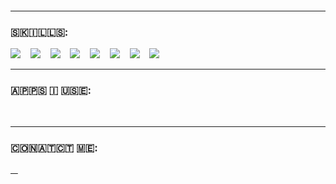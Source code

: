 <!--<h1 align="center">->ＷＡＮＮＡＢＥ  ＤＥＶＥＬＯＰＥＲ<-</h1>-->


<p>
    <img src="https://komarev.com/ghpvc/?username=jxxt" alt="">
</p>
<hr>
<h3>🇸‌🇰‌🇮‌🇱‌🇱‌🇸‌:</h3>
<p>
    <!-- <img src="https://img.shields.io/badge/-C-333C43?logo=c&logoColor=#A8B9CC&style=flat"/>&nbsp;&nbsp;&nbsp; -->
    <img src="https://img.shields.io/badge/-C++-333C43?logo=c%2B%2B&logoColor=blue&style=flat"/>&nbsp;&nbsp;&nbsp;
    <img src="https://img.shields.io/badge/-Python-333C43?logo=python&logoColor=#3776AB&style=flat"/>&nbsp;&nbsp;&nbsp;
    <!-- <img src="https://img.shields.io/badge/-Ruby-333C43?logo=ruby&logoColor=darkred&style=flat"/>&nbsp;&nbsp;&nbsp; -->
    <img src="https://img.shields.io/badge/-CSS%203-333C43?logo=css3&logoColor=2977CA&style=flat"/>&nbsp;&nbsp;&nbsp;
    <img src="https://img.shields.io/badge/-HTML%205-333C43?logo=html5&logoColor=#E34F26&style=flat"/>&nbsp;&nbsp;&nbsp;
    <img src="https://img.shields.io/badge/-Javascript-333C43?logo=javascript&logoColor=#F7DF1E&style=flat"/>&nbsp;&nbsp;&nbsp;
    <!-- <img src="https://img.shields.io/badge/-Node.Js-333C43?logo=node.js&logoColor=#339933&style=flat"/>&nbsp;&nbsp;&nbsp;-->
    <img src="https://img.shields.io/badge/-Markdown-333C43?logo=markdown&logoColor=#000000&style=flat"/>&nbsp;&nbsp;&nbsp;
    <img src="https://img.shields.io/badge/-Git-333C43?logo=git&logoColor=#F05032&style=flat"/>&nbsp;&nbsp;&nbsp;
    <img src="https://img.shields.io/badge/-Github-333C43?logo=github&logoColor=#181717&style=flat"/>&nbsp;&nbsp;&nbsp;
</p>
<hr>
<h3>🇦‌🇵‌🇵‌🇸‌ 🇮‌ 🇺‌🇸‌🇪‌:</h3>
<p>
    <img src="https://img.shields.io/badge/-VS%20Code-333C43?logo=Visual%20Studio%20Code&logoColor=blue&style=flat" alt=""/>&nbsp;&nbsp;&nbsp;
    <img src="https://img.shields.io/badge/-Sublime%20Text%203-333C43?logo=Sublime%20Text&logoColor=#FF9800&style=flat" alt=""/>&nbsp;&nbsp;&nbsp;
</p>
<hr>
<h3>🇨‌🇴‌🇳‌🇦‌🇹‌🇨‌🇹‌ 🇲‌🇪‌:</h3>
<p>
    <a href="mailto:iamjxxt@gmail.com?subject=Hello%20Jeet">
        <img src="https://img.shields.io/badge/-Gmail-333C43?logo=gmail&logoColor=gmail&style=flat" alt=""/>&nbsp;&nbsp;&nbsp;
    </a>
</p>
